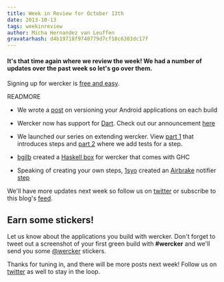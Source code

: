 ```yaml
---
title: Week in Review for October 13th
date: 2013-10-13
tags: weekinreview
author: Micha Hernandez van Leuffen
gravatarhash: d4b19718f9748779d7cf18c6303dc17f
---
```


<h4 class="subheader">
It's that time again where we review the week! We had a number of updates over the past week so let's go over them.
</h4>

Signing up for wercker is [free and easy](https://app.wercker.com/users/new/).

READMORE

* We wrote a [post](http://blog.wercker.com/2013/10/11/auto-increment-versioning-for-android.html) on versioning your Android applications on each build

* Wercker now has support for [Dart](https://www.dartlang.org/). Check out our announcement [here](http://blog.wercker.com/2013/10/11/Introducing-Dart-support.html)

* We launched our series on extending wercker. View [part 1](http://blog.wercker.com/2013/10/11/Extending-wercker-part-1.html) that introduces steps and [part 2](http://blog.wercker.com/2013/10/11/Extending-wercker-part-2.html) where we add tests for a step.

* [bgilb](https://app.wercker.com/#bgilb) created a [Haskell box](https://app.wercker.com/#applications/52564a65a8e0cd6c62005f4f/tab/details) for wercker that comes with GHC

* Speaking of creating your own steps, [1syo](https://app.wercker.com/#1syo) created an [Airbrake](http://airbrake.io/) notifier [step](https://app.wercker.com/#applications/52580f48fb02be20240001e4/tab/details)

We'll have more updates next week so follow us on [twitter](http://twitter.com/wercker) or subscribe to this blog's [feed](http://blog.wercker.com/feed.xml).

## Earn some stickers!

Let us know about the applications you build with wercker. Don't forget to tweet out a screenshot of your first green build with **#wercker** and we'll send you some [@wercker](http://twitter.com/wercker) stickers.

Thanks for tuning in, and there will be more posts next week! Follow us on [twitter](http://twitter.com/wercker) as well to stay in the loop.
